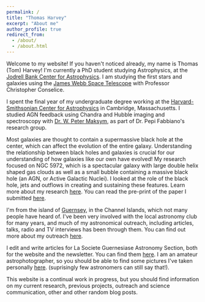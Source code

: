 ```yaml
---
permalink: /
title: "Thomas Harvey"
excerpt: "About me"
author_profile: true
redirect_from: 
  - /about/
  - /about.html
---
```


Welcome to my website! If you haven't noticed already, my name is Thomas (Tom) Harvey! I'm currently a PhD student studying Astrophysics, at the [Jodrell Bank Center for Astrophysics](https://www.jodrellbank.manchester.ac.uk/). I am studying the first stars and galaxies using the [James Webb Space Telescope](https://www.jwst.nasa.gov/) with Professor Christopher Conselice.

I spent the final year of my undergraduate degree working at the [Harvard-Smithsonian Center for Astrophysics](https://cfa.harvard.edu) in Cambridge, Massachusetts. I studied AGN feedback using Chandra and Hubble imaging and spectroscopy with [Dr. W. Peter Maksym](http://hea-www.harvard.edu/~wmaksym/), as part of Dr. Pepi Fabbiano's research group.

Most galaxies are thought to contain a supermassive black hole at the center, which can affect the evolution of the entire galaxy. Understanding the relationship between black holes and galaxies is crucial for our understanding of how galaxies like our own have evolved! My research focused on NGC 5972, which is a spectacular galaxy with large double helix shaped gas clouds as well as a small bubble containing a massive black hole (an AGN, or Active Galactic Nuclei). I looked at the role of the black hole, jets and outflows in creating and sustaining these features. Learn more about my research [here](research). You can read the pre-print of the paper I submitted [here](https://arxiv.org/abs/2208.05915).

I'm from the island of [Guernsey](https://en.wikipedia.org/wiki/Guernsey), in the Channel Islands, which not many people have heard of. I've been very involved with the local astronomy club for many years, and much of my astronomical outreach, including articles, talks, radio and TV interviews has been through them. You can find out more about my outreach [here](https://www.thomas-harvey.com/outreach).

I edit and write articles for La Societe Guernesiase Astronomy Section, both for the website and the newsletter. You can find them [here](http://www.astronomy.org.gg/).
I am an amateur astrophotographer, so you should be able to find some pictures I've taken personally [here](http://www.thomas-harvey.com/coolstuff/). (suprisingly few astronomers can still say that!). 

This website is a continual work in progress, but you should find information on my current research, previous projects, outreach and science communication, other and other random blog posts.
